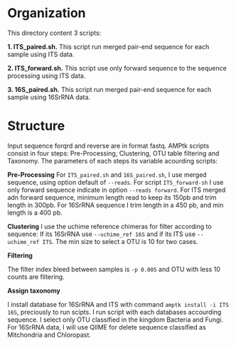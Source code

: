 # Organization
This directory content 3 scripts: 

**1. ITS_paired.sh.** This script run merged pair-end sequence for each sample using ITS data. 
  
**2. ITS_forward.sh.** This script use only forward sequence to the sequence processing using ITS data.

**3. 16S_paired.sh.**  This script run merged pair-end sequence for each sample using 16SrRNA data.

# Structure
Input sequence forqrd and reverse are in format fastq. AMPtk scripts consist in four steps: Pre-Processing, Clustering, OTU table filtering and Taxonomy. The parameters of each steps its variable acourding scripts: 

**Pre-Processing**
For `ITS_paired.sh` and `16S_paired.sh`, I use merged sequence, using option default of `--reads`. For script `ITS_forward-sh` I use only forward sequence indicate in option `--reads forward`. For ITS merged adn forward sequence, minimum length read to keep its 150pb and trim length in 300pb. For 16SrRNA sequence I trim length in a 450 pb, and min length is a 400 pb. 

**Clustering**
I use the uchime reference chimeras for filter according to sequence: If its 16SrRNA use `--uchime_ref 16S` and if its ITS use `--uchime_ref ITS`. The min size to select a OTU is 10 for two cases. 

**Filtering**

The filter index bleed between samples is `-p 0.005` and OTU with less 10 counts are filtering. 

**Assign taxonomy**

I install database for 16SrRNA and ITS with command `amptk install -i ITS 16S`, preciously to run scipts. I run script with each databases accourding sequence. I select only OTU classified in the kingdom Bacteria and Fungi. For 16SrRNA data, I will use QIIME for delete sequence classified as Mitchondria and Chloropast.  
